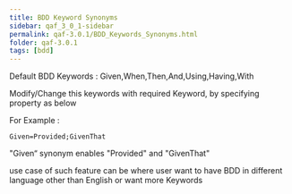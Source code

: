 ```yaml
---
title: BDD Keyword Synonyms
sidebar: qaf_3_0_1-sidebar
permalink: qaf-3.0.1/BDD_Keywords_Synonyms.html
folder: qaf-3.0.1
tags: [bdd]
---
```


Default BDD Keywords : Given,When,Then,And,Using,Having,With

Modify/Change this keywords with required Keyword, by specifying property as below

For Example :

``` 
Given=Provided;GivenThat
```

"Given“ synonym enables "Provided" and "GivenThat"

use case of such feature can be where user want to have BDD in different language other than English or want more Keywords
